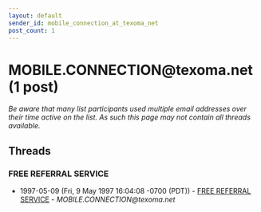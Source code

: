 ```yaml
---
layout: default
sender_id: mobile_connection_at_texoma_net
post_count: 1
---
```


# MOBILE.CONNECTION<span>@</span>texoma.net (1 post)

_Be aware that many list participants used multiple email addresses over their time active on the list. As such this page may not contain all threads available._

## Threads

### FREE REFERRAL SERVICE
+ 1997-05-09 (Fri, 9 May 1997 16:04:08 -0700 (PDT)) - [FREE REFERRAL SERVICE](/archive/1997/05/0881876f970c34dd917673f41b0750735d7a7c25da4c3165130764e0db90cf5c) - _MOBILE.CONNECTION@texoma.net_

